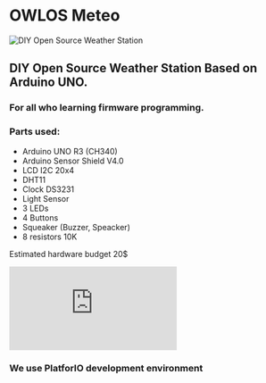 # OWLOS Meteo

![DIY Open Source Weather Station](https://github.com/KirinDenis/Meteo/raw/V3/resources/gallery/MeteoLogo.jpg)

## DIY Open Source Weather Station Based on Arduino UNO.

### For all who learning firmware programming.

### Parts used:
- Arduino UNO R3 (CH340)
- Arduino Sensor Shield V4.0
- LCD I2C 20x4
- DHT11
- Clock DS3231
- Light Sensor
- 3 LEDs
- 4 Buttons
- Squeaker (Buzzer, Speacker)
- 8 resistors 10K

Estimated hardware budget 20$

![3D STL models of boxes are also available for 3D printing](https://github.com/KirinDenis/Meteo/raw/V3/3DprintingSTL/back.stl)
                                                        
### We use PlatforIO development environment
